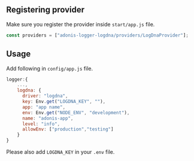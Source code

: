 ## Registering provider

Make sure you register the provider inside `start/app.js` file.

```js
const providers = ["adonis-logger-logdna/providers/LogDnaProvider"];
```

## Usage

Add following in `config/app.js` file.

```javascript
logger:{
    ...,
    logdna: {
      driver: "logdna",
      key: Env.get("LOGDNA_KEY", ""),
      app: "app name",
      env: Env.get("NODE_ENV", "development"),
      name: "adonis-app",
      level: "info",
      allowEnv: ["production","testing"]
    }
}
```

Please also add `LOGDNA_KEY` in your `.env` file.
